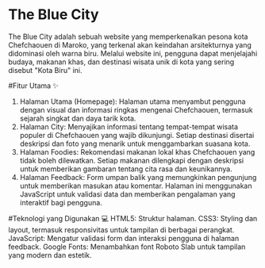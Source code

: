 # The Blue City
The Blue City adalah sebuah website yang memperkenalkan pesona kota Chefchaouen di Maroko, yang terkenal akan keindahan arsitekturnya yang didominasi oleh warna biru. Melalui website ini, pengguna dapat menjelajahi budaya, makanan khas, dan destinasi wisata unik di kota yang sering disebut "Kota Biru" ini.

#Fitur Utama ✨
1. Halaman Utama (Homepage): Halaman utama menyambut pengguna dengan visual dan informasi ringkas mengenai Chefchaouen, termasuk sejarah singkat dan daya tarik kota.
2. Halaman City: Menyajikan informasi tentang tempat-tempat wisata populer di Chefchaouen yang wajib dikunjungi. Setiap destinasi disertai deskripsi dan foto yang menarik untuk menggambarkan suasana kota.
3. Halaman Foodies: Rekomendasi makanan lokal khas Chefchaouen yang tidak boleh dilewatkan. Setiap makanan dilengkapi dengan deskripsi untuk memberikan gambaran tentang cita rasa dan keunikannya.
4. Halaman Feedback: Form umpan balik yang memungkinkan pengunjung untuk memberikan masukan atau komentar. Halaman ini menggunakan JavaScript untuk validasi data dan memberikan pengalaman yang interaktif bagi pengguna.

#Teknologi yang Digunakan 💻
HTML5: Struktur halaman.
CSS3: Styling dan layout, termasuk responsivitas untuk tampilan di berbagai perangkat.
JavaScript: Mengatur validasi form dan interaksi pengguna di halaman feedback.
Google Fonts: Menambahkan font Roboto Slab untuk tampilan yang modern dan estetik.
